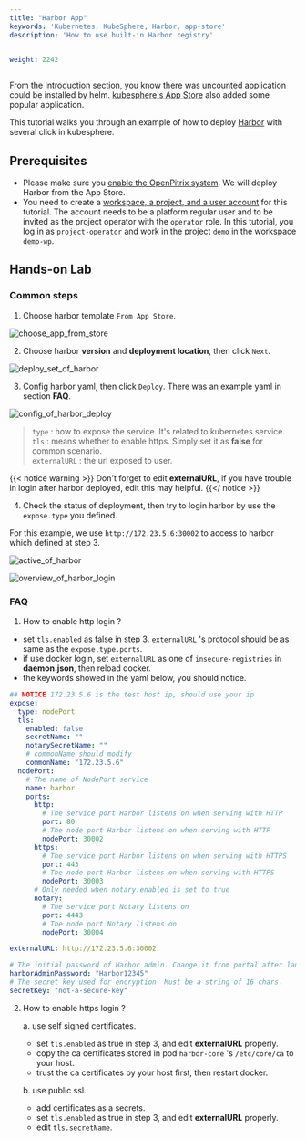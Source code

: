 ```yaml
---
title: "Harbor App"
keywords: 'Kubernetes, KubeSphere, Harbor, app-store'
description: 'How to use built-in Harbor registry'


weight: 2242
---
```

From the [Introduction](../../_index) section, you know there was uncounted application could be installed by helm. [kubesphere\'s App Store](https://charts.kubesphere.io/main/) also added some popular application.

This tutorial walks you through an example of how to deploy [Harbor](https://goharbor.io/) with several click in kubesphere.

## Prerequisites

- Please make sure you [enable the OpenPitrix system](https://kubesphere.io/docs/pluggable-components/app-store/). We will deploy Harbor from the App Store.
- You need to create a [workspace, a project, and a user account](https://kubesphere.io/docs/quick-start/create-workspace-and-project/) for this tutorial. The account needs to be a platform regular user and to be invited as the project operator with the `operator` role. In this tutorial, you log in as `project-operator` and work in the project `demo` in the workspace `demo-wp`.

## Hands-on Lab

### Common steps

1. Choose harbor template `From App Store`.

![choose_app_from_store](/images/docs/appstore/harbor/choose_app_from_store.png)

2. Choose harbor **version** and **deployment location**, then click `Next`.

![deploy_set_of_harbor](/images/docs/appstore/harbor/deploy_set_of_harbor.png)

3. Config harbor yaml, then click `Deploy`. There was an example yaml in section **FAQ**.

![config_of_harbor_deploy](/images/docs/appstore/harbor/config_of_harbor_deploy.png)

> `type` : how to expose the service. It\'s related to kubernetes service.  
> `tls` : means whether to enable https. Simply set it as **false** for common scenario.  
> `externalURL` : the url exposed to user.  

{{< notice warning >}}
Don't forget to edit **externalURL**, if you have trouble in login after harbor deployed, edit this may helpful.
{{</ notice >}}

4. Check the status of deployment, then try to login harbor by use the `expose.type` you defined.

For this example, we use `http://172.23.5.6:30002` to access to harbor which defined at step 3.

![active_of_harbor](/images/docs/appstore/harbor/active_of_harbor.png)

![overview_of_harbor_login](/images/docs/appstore/harbor/overview_of_harbor_login.png)

### FAQ

1. How to enable http login ?

* set `tls.enabled` as false in step 3. `externalURL` \'s protocol should be as same as the `expose.type.ports`.
* if use docker login, set `externalURL` as one of `insecure-registries` in **daemon.json**, then reload docker.
* the keywords showed in the yaml below, you should notice.

```yaml
## NOTICE 172.23.5.6 is the test host ip, should use your ip
expose:
  type: nodePort
  tls:
    enabled: false
    secretName: ""
    notarySecretName: ""
    # commonName should modify
    commonName: "172.23.5.6"
  nodePort:
    # The name of NodePort service
    name: harbor
    ports:
      http:
        # The service port Harbor listens on when serving with HTTP
        port: 80
        # The node port Harbor listens on when serving with HTTP
        nodePort: 30002
      https:
        # The service port Harbor listens on when serving with HTTPS
        port: 443
        # The node port Harbor listens on when serving with HTTPS
        nodePort: 30003
      # Only needed when notary.enabled is set to true
      notary:
        # The service port Notary listens on
        port: 4443
        # The node port Notary listens on
        nodePort: 30004

externalURL: http://172.23.5.6:30002

# The initial password of Harbor admin. Change it from portal after launching Harbor
harborAdminPassword: "Harbor12345"
# The secret key used for encryption. Must be a string of 16 chars.
secretKey: "not-a-secure-key"
```

2. How to enable https login ?

    a. use self signed certificates.
      * set `tls.enabled` as true in step 3, and edit **externalURL** properly.
      * copy the ca certificates stored in pod `harbor-core` \'s `/etc/core/ca` to your host.
      * trust the ca certificates by your host first, then restart docker.

    b. use public ssl.
      * add certificates as a secrets.
      * set `tls.enabled` as true in step 3, and edit **externalURL** properly.
      * edit `tls.secretName`.